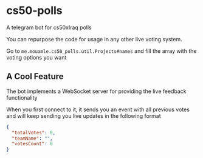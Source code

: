 # cs50-polls
A telegram bot for cs50xIraq polls

You can repurpose the code for usage in any other live voting system. 

Go to `me.mouamle.cs50_polls.util.Projects#names` and fill the array with the voting options you want

## A Cool Feature
The bot implements a WebSocket server for providing the live feedback functionality

When you first connect to it, it sends you an event with all previous votes and will keep sending you live updates in the following format
```json
{
  "totalVotes": 0,
  "teamName": "",
  "votesCount": 0
}
```
